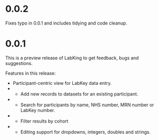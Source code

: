 # 0.0.2

Fixes typo in 0.0.1 and includes tidying and code cleanup.

# 0.0.1

This is a preview release of LabKing to get feedback, bugs and suggestions.

Features in this release:

* Participant-centric view for LabKey data entry.
* * Add new records to datasets for an existing participant.
* * Search for participants by name, NHS number, MRN number or LabKey number.
* * Filter results by cohort
* * Editing support for dropdowns, integers, doubles and strings.
